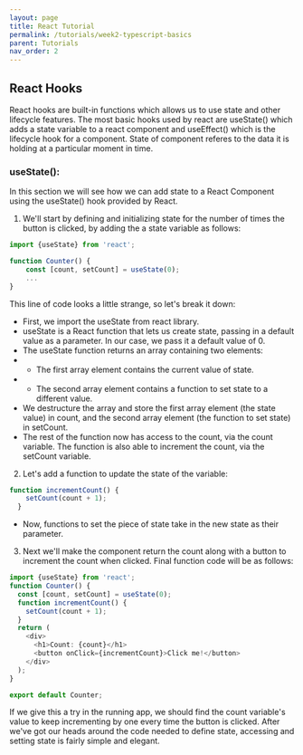 ```yaml
---
layout: page
title: React Tutorial
permalink: /tutorials/week2-typescript-basics
parent: Tutorials
nav_order: 2
---
```


## React Hooks
React hooks are built-in functions which allows us to use state and other lifecycle features. The most basic hooks used by react are useState() which adds a state variable to a react component and useEffect() which is the lifecycle hook for a component. State of component referes to the data it is holding at a particular moment in time.

### useState():
In this section we will see how we can add state to a React Component using the useState() hook provided by React.
1. We'll start by defining and initializing state for the number of times the button is clicked, by adding the a state variable as follows:
```ts
import {useState} from 'react';

function Counter() {
    const [count, setCount] = useState(0);
    ...
}
```
This line of code looks a little strange, so let's break it down:

* First, we import the useState from react library.
* useState is a React function that lets us create state, passing in a default value as a parameter. In our case, we pass it a default value of 0.
* The useState function returns an array containing two elements:
* * The first array element contains the current value of state.
* * The second array element contains a function to set state to a different value.
* We destructure the array and store the first array element (the state value) in count, and the second array element (the function to set state) in setCount.
* The rest of the function now has access to the count, via the count variable. The function is also able to increment the count, via the setCount variable.   

2. Let's add a function to update the state of the variable:
```ts
function incrementCount() {
    setCount(count + 1);
  }
```
* Now, functions to set the piece of state take in the new state as their parameter.

3. Next we'll make the component return the count along with a button to increment the count when clicked. Final function code will be as follows:
```ts
import {useState} from 'react';
function Counter() {
  const [count, setCount] = useState(0);
  function incrementCount() {
    setCount(count + 1);
  }
  return (
    <div>
      <h1>Count: {count}</h1>
      <button onClick={incrementCount}>Click me!</button>
    </div>
  );
}

export default Counter;
```
If we give this a try in the running app, we should find the count variable's value to keep incrementing by one every time the button is clicked.
After we've got our heads around the code needed to define state, accessing and setting state is fairly simple and elegant.
 
